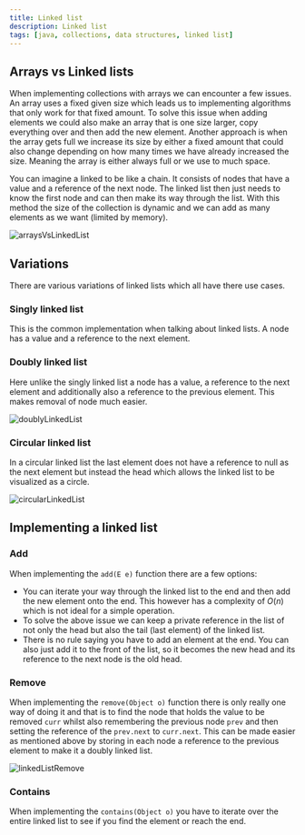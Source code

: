 ```yaml
---
title: Linked list
description: Linked list
tags: [java, collections, data structures, linked list]
---
```


## Arrays vs Linked lists

When implementing collections with arrays we can encounter a few issues. An array uses a fixed given size which leads us to implementing algorithms that only work for that fixed amount. To solve this issue when adding elements we could also make an array that is one size larger, copy everything over and then add the new element. Another approach is when the array gets full we increase its size by either a fixed amount that could also change depending on how many times we have already increased the size. Meaning the array is either always full or we use to much space.

You can imagine a linked to be like a chain. It consists of nodes that have a value and a reference of the next node. The linked list then just needs to know the first node and can then make its way through the list. With this method the size of the collection is dynamic and we can add as many elements as we want (limited by memory).

![arraysVsLinkedList](/img/programming/arraysVsLinkedList.png)

## Variations

There are various variations of linked lists which all have there use cases.

### Singly linked list

This is the common implementation when talking about linked lists. A node has a value and a reference to the next element.

### Doubly linked list

Here unlike the singly linked list a node has a value, a reference to the next element and additionally also a reference to the previous element. This makes removal of node much easier.

![doublyLinkedList](/img/programming/doublyLinkedList.png)

### Circular linked list

In a circular linked list the last element does not have a reference to null as the next element but instead the head which allows the linked list to be visualized as a circle.

![circularLinkedList](/img/programming/circularLinkedList.png)

## Implementing a linked list

### Add

When implementing the `add(E e)` function there are a few options:

- You can iterate your way through the linked list to the end and then add the new element onto the end. This however has a complexity of $O(n)$ which is not ideal for a simple operation.
- To solve the above issue we can keep a private reference in the list of not only the head but also the tail (last element) of the linked list.
- There is no rule saying you have to add an element at the end. You can also just add it to the front of the list, so it becomes the new head and its reference to the next node is the old head.

### Remove

When implementing the `remove(Object o)` function there is only really one way of doing it and that is to find the node that holds the value to be removed `curr` whilst also remembering the previous node `prev` and then setting the reference of the `prev.next` to `curr.next`. This can be made easier as mentioned above by storing in each node a reference to the previous element to make it a doubly linked list.

![linkedListRemove](/img/programming/linkedListRemove.png)

### Contains

When implementing the `contains(Object o)` you have to iterate over the entire linked list to see if you find the element or reach the end.
